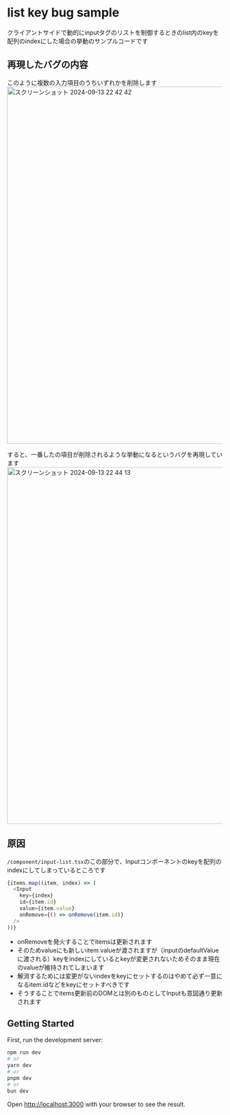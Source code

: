 # list key bug sample
クライアントサイドで動的にinputタグのリストを制御するときのlist内のkeyを配列のindexにした場合の挙動のサンプルコードです

## 再現したバグの内容
このように複数の入力項目のうちいずれかを削除します
<img width="833" alt="スクリーンショット 2024-09-13 22 42 42" src="https://github.com/user-attachments/assets/74056e0d-a8bc-412b-9ce6-296abfe54b15">

すると、一番したの項目が削除されるような挙動になるというバグを再現しています
<img width="832" alt="スクリーンショット 2024-09-13 22 44 13" src="https://github.com/user-attachments/assets/01ca79f7-9bcd-48e5-a9d6-fd0368126c4e">

## 原因
`/component/input-list.tsx`のこの部分で、Inputコンポーネントのkeyを配列のindexにしてしまっているところです
```typescript
{items.map((item, index) => (
  <Input
    key={index}
    id={item.id}
    value={item.value}
    onRemove={() => onRemove(item.id)}
  />
))}
```

- onRemoveを発火することでitemsは更新されます
- そのためvalueにも新しいitem.valueが渡されますが（inputのdefaultValueに渡される）keyをindexにしているとkeyが変更されないためそのまま現在のvalueが維持されてしまいます
- 解消するためには変更がないindexをkeyにセットするのはやめて必ず一意になるitem.idなどをkeyにセットすべきです
- そうすることでitems更新前のDOMとは別のものとしてInputも意図通り更新されます


## Getting Started

First, run the development server:

```bash
npm run dev
# or
yarn dev
# or
pnpm dev
# or
bun dev
```

Open [http://localhost:3000](http://localhost:3000) with your browser to see the result.
